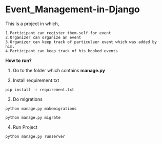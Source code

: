 # Event_Management-in-Django

This is a project in which, 
```
1.Participant can register them-self for event
2.Organizer can organize an event
3.Organizer can keep track of particulaer event which was added by him.
4.Participant can keep track of his booked events
```
**How to run?**
1. Go to the folder which contains **manage.py**

2. Install requirement.txt
```
pip install -r requirement.txt
```

3. Do migrations 
```
python manage.py makemigrations
```
```
python manage.py migrate
```

4. Run Project
```
python manage.py runserver
```
